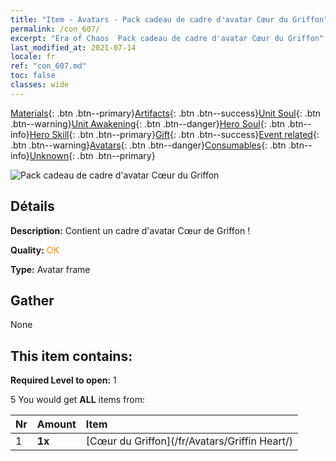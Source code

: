 ```yaml
---
title: "Item - Avatars - Pack cadeau de cadre d'avatar Cœur du Griffon"
permalink: /con_607/
excerpt: "Era of Chaos  Pack cadeau de cadre d'avatar Cœur du Griffon"
last_modified_at: 2021-07-14
locale: fr
ref: "con_607.md"
toc: false
classes: wide
---
```

 [Materials](/ItemsFR/){: .btn .btn--primary}[Artifacts](/ItemsFR/Artifacts/){: .btn .btn--success}[Unit Soul](/ItemsFR/UnitSoul/){: .btn .btn--warning}[Unit Awakening](/ItemsFR/UnitAwakening/){: .btn .btn--danger}[Hero Soul](/ItemsFR/HeroSoul/){: .btn .btn--info}[Hero Skill](/ItemsFR/HeroSkill/){: .btn .btn--primary}[Gift](/ItemsFR/Gift/){: .btn .btn--success}[Event related](/ItemsFR/Events/){: .btn .btn--warning}[Avatars](/ItemsFR/Avatars/){: .btn .btn--danger}[Consumables](/ItemsFR/Consumables/){: .btn .btn--info}[Unknown](/ItemsFR/Unknown/){: .btn .btn--primary}

 ![Pack cadeau de cadre d'avatar Cœur du Griffon](/images/t/i_907003.png)

## Détails
 **Description:** Contient un cadre d'avatar Cœur de Griffon !

 **Quality:** <span style="color: #FF8C00">OK</span>

 **Type:** Avatar frame

## Gather

  None

## This item contains:

 **Required Level to open:** 1

 5 You would get **ALL** items  from:

  | Nr | Amount |     Item    |
  |:---|:-------|:------------|
  | 1 |  **1x** | [Cœur du Griffon](/fr/Avatars/Griffin Heart/) |  | 
